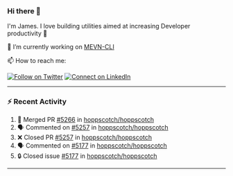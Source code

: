 ### Hi there 👋

I'm James. I love building utilities aimed at increasing Developer productivity :raised_hands: 

🔭 I’m currently working on [MEVN-CLI](https://github.com/madlabsinc/mevn-cli)

📫 How to reach me:

[![Follow on Twitter](https://img.shields.io/badge/--twitter?label=Twitter&logo=Twitter&style=social)](https://twitter.com/james_madhacks) [![Connect on LinkedIn](https://img.shields.io/badge/--linkedin?label=LinkedIn&logo=LinkedIn&style=social)](https://www.linkedin.com/in/jamesgeorge007)

---

### :zap: Recent Activity

<!--START_SECTION:activity-->
1. 🎉 Merged PR [#5266](https://github.com/hoppscotch/hoppscotch/pull/5266) in [hoppscotch/hoppscotch](https://github.com/hoppscotch/hoppscotch)
2. 🗣 Commented on [#5257](https://github.com/hoppscotch/hoppscotch/pull/5257#issuecomment-3095651443) in [hoppscotch/hoppscotch](https://github.com/hoppscotch/hoppscotch)
3. ❌ Closed PR [#5257](https://github.com/hoppscotch/hoppscotch/pull/5257) in [hoppscotch/hoppscotch](https://github.com/hoppscotch/hoppscotch)
4. 🗣 Commented on [#5177](https://github.com/hoppscotch/hoppscotch/issues/5177#issuecomment-3078800416) in [hoppscotch/hoppscotch](https://github.com/hoppscotch/hoppscotch)
5. 🔒 Closed issue [#5177](https://github.com/hoppscotch/hoppscotch/issues/5177) in [hoppscotch/hoppscotch](https://github.com/hoppscotch/hoppscotch)
<!--END_SECTION:activity-->

---

<!--
**jamesgeorge007/jamesgeorge007** is a ✨ _special_ ✨ repository because its `README.md` (this file) appears on your GitHub profile.

Here are some ideas to get you started:

- 🌱 I’m currently learning ...
- 👯 I’m looking to collaborate on ...
- 🤔 I’m looking for help with ...
- 💬 Ask me about ...
- 😄 Pronouns: ...
- ⚡ Fun fact: ...
-->
